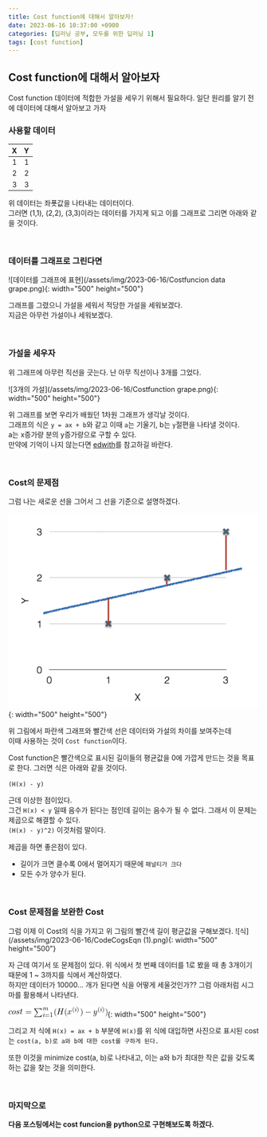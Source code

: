 ```yaml
---
title: Cost function에 대해서 알아보자!
date: 2023-06-16 10:37:00 +0900
categories: [딥러닝 공부, 모두를 위한 딥러닝 1]
tags: [cost function]
---
```


## Cost function에 대해서 알아보자 

Cost function 데이터에 적합한 가설을 세우기 위해서 필요하다. 
일단 원리를 알기 전에 데이터에 대해서 알아보고 가자 


### 사용할 데이터 

| X | Y | 
|:--:|:--:|
|1 | 1 | 
|2 | 2 | 
| 3 | 3 | 

위 데이터는 좌푯값을 나타내는 데이터이다.   
그러면 (1,1), (2,2), (3,3)이라는 데이터를 가지게 되고 이를 그래프로 그리면 아래와 같을 것이다. 
 
<br>

### 데이터를 그래프로 그린다면 
![데이터를 그래프에 표현](/assets/img/2023-06-16/Costfuncion data grape.png){: width="500" height="500"} 

그래프를 그렸으니 가설을 세워서 적당한 가설을 세워보겠다.   
지금은 아무런 가설이나 세워보겠다.

<br>

### 가설을 세우자 
위 그래프에 아무런 직선을 긋는다. 
난 아무 직선이나 3개를 그었다. 

![3개의 가설](/assets/img/2023-06-16/Costfunction grape.png){: width="500" height="500"} 

위 그래프를 보면 우리가 배웠던 1차원 그래프가 생각날 것이다.   
그래프의 식은 `y = ax + b`와 같고 이때 `a`는 기울기, b는 `y`절편을 나타낼 것이다.    
a는 x증가량 분의 y증가량으로 구할 수 있다.  
만약에 기억이 나지 않는다면 [edwith](https://www.edwith.org/sutudy/joinLectures/16586)를 참고하길 바란다. 

<br>

### Cost의 문제점

그럼 나는 새로운 선을 그어서 그 선을 기준으로 설명하겠다. 

![데이터를 그래프에 표현](/assets/img/2023-06-16/hypothesis.png){: width="500" height="500"} 

위 그림에서 파란색 그래프와 빨간색 선은 데이터와 가설의 차이를 보여주는데  
이때 사용하는 것이 `Cost function`이다.

Cost function은 빨간색으로 표시된 길이들의 평균값을 0에 가깝게 만드는 것을 목표로 한다.
그러면 식은 아래와 같을 것이다. 

`(H(x) - y)`

근데 이상한 점이있다.   
그건 `H(x) < y` 일때 음수가 된다는 점인데 길이는 음수가 될 수 없다.
그래서 이 문제는 제곱으로 해결할 수 있다.  
`(H(x) - y)^2)`  이것처럼 말이다. 

제곱을 하면 좋은점이 있다. 
- 길이가 크면 클수록 0에서 멀어지기 때문에 `패널티가 크다`
- 모든 수가 양수가 된다. 

<br>

### Cost 문제점을 보완한 Cost 
그럼 이제 이 Cost의 식을 가지고 위 그림의 빨간색 길이 평균값을 구해보겠다. 
![식](/assets/img/2023-06-16/CodeCogsEqn (1).png){: width="500" height="500"} 

자 근데 여기서 또 문제점이 있다. 
위 식에서 첫 번째 데이터를 1로 봤을 때 총 3개이기 때문에 1 ~ 3까지를 식에서 계산하였다.   
하지만 데이터가 10000... 개가 된다면 식을 어떻게 세울것인가?? 
그럼 아래처럼 시그마를 활용해서 나타낸다. 

![식](/assets/img/2023-06-16/CodeCogsEqn.png){: width="500" height="500"}     

그리고 저 식에 `H(x) = ax + b` 부분에 `H(x)`를 위 식에 대입하면 사진으로 표시된 cost는 `cost(a, b)로 a와 b에 대한 cost를 구하게 된다. `

또한 이것을 
minimize cost(a, b)로 나타내고, 
이는 a와 b가 최대한 작은 값을 갖도록 하는 값을 찾는 것을 의미한다.

<br>

### 마지막으로
<b>다음 포스팅에서는 cost funcion을 python으로 구현해보도록 하겠다.<b>